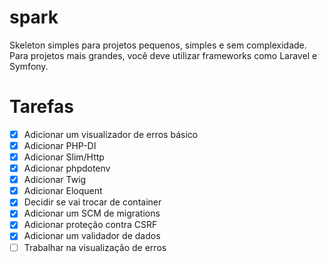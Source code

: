# spark

Skeleton simples para projetos pequenos, simples e sem complexidade. Para projetos mais grandes, você deve utilizar frameworks como Laravel e Symfony.

# Tarefas

- [x] Adicionar um visualizador de erros básico
- [x] Adicionar PHP-DI
- [x] Adicionar Slim/Http
- [x] Adicionar phpdotenv
- [x] Adicionar Twig
- [x] Adicionar Eloquent
- [x] Decidir se vai trocar de container
- [x] Adicionar um SCM de migrations
- [x] Adicionar proteção contra CSRF
- [x] Adicionar um validador de dados
- [ ] Trabalhar na visualização de erros
